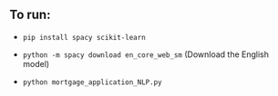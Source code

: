 ## To run:
* `pip install spacy scikit-learn`


* `python -m spacy download en_core_web_sm` (Download the English model)

* `python mortgage_application_NLP.py`
